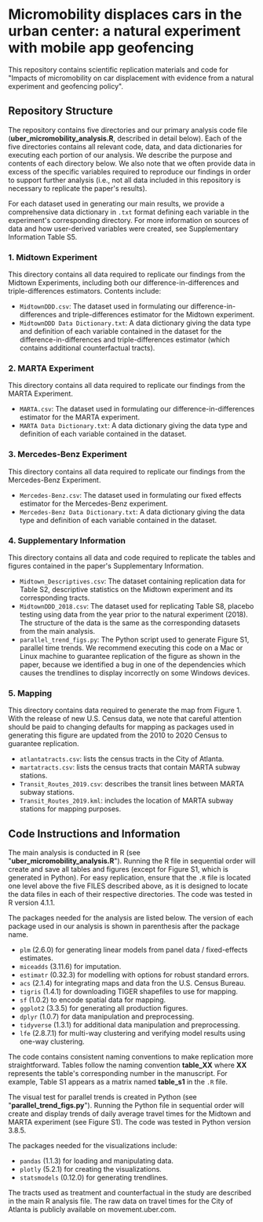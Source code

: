 # Micromobility displaces cars in the urban center: a natural experiment with mobile app geofencing 
This repository contains scientific replication materials and code for "Impacts of micromobility on car displacement with evidence from a natural experiment and geofencing policy".

## Repository Structure
The repository contains five directories and our primary analysis code file (**uber_micromobility_analysis.R**, described in detail below). Each of the five directories contains all relevant code, data, and data dictionaries for executing each portion of our analysis. We describe the purpose and contents of each directory below. We also note that we often provide data in excess of the specific variables required to reproduce our findings in order to support further analysis (i.e., not all data included in this repository is necessary to replicate the paper's results). 

For each dataset used in generating our main results, we provide a comprehensive data dictionary in `.txt` format defining each variable in the experiment's corresponding directory. For more information on sources of data and how user-derived variables were created, see Supplementary Information Table S5. 

### 1. Midtown Experiment
This directory contains all data required to replicate our findings from the Midtown Experiments, including both our difference-in-differences and triple-differences estimators. Contents include:
- `MidtownDDD.csv`: The dataset used in formulating our difference-in-differences and triple-differences estimator for the Midtown experiment.
- `MidtownDDD Data Dictionary.txt`: A data dictionary giving the data type and definition of each variable contained in the dataset for the difference-in-differences and triple-differences estimator (which contains additional counterfactual tracts).

### 2. MARTA Experiment
This directory contains all data required to replicate our findings from the MARTA Experiment. 
- `MARTA.csv`: The dataset used in formulating our difference-in-differences estimator for the MARTA experiment. 
- `MARTA Data Dictionary.txt`: A data dictionary giving the data type and definition of each variable contained in the dataset.

### 3. Mercedes-Benz Experiment
This directory contains all data required to replicate our findings from the Mercedes-Benz Experiment. 
- `Mercedes-Benz.csv`: The dataset used in formulating our fixed effects estimator for the Mercedes-Benz experiment. 
- `Mercedes-Benz Data Dictionary.txt`: A data dictionary giving the data type and definition of each variable contained in the dataset.

### 4. Supplementary Information
This directory contains all data and code required to replicate the tables and figures contained in the paper's Supplementary Information. 
- `Midtown_Descriptives.csv`: The dataset containing replication data for Table S2, descriptive statistics on the Midtown experiment and its corresponding tracts. 
- `MidtownDDD_2018.csv`: The dataset used for replicating Table S8, placebo testing using data from the year prior to the natural experiment (2018). The structure of the data is the same as the corresponding datasets from the main analysis.
- `parallel_trend_figs.py`: The Python script used to generate Figure S1, parallel time trends. We recommend executing this code on a Mac or Linux machine to guarantee replication of the figure as shown in the paper, because we identified a bug in one of the dependencies which causes the trendlines to display incorrectly on some Windows devices. 

### 5. Mapping
This directory contains data required to generate the map from Figure 1. With the release of new U.S. Census data, we note that careful attention should be paid to changing defaults for mapping as packages used in generating this figure are updated from the 2010 to 2020 Census to guarantee replication.
- `atlantatracts.csv`: lists the census tracts in the City of Atlanta.
- `martatracts.csv`: lists the census tracts that contain MARTA subway stations.
- `Transit_Routes_2019.csv`: describes the transit lines between MARTA subway stations.
- `Transit_Routes_2019.kml`: includes the location of MARTA subway stations for mapping purposes.

## Code Instructions and Information

The main analysis is conducted in R (see "**uber_micromobility_analysis.R**"). Running the R file in sequential order will create and save all tables and figures (except for Figure S1, which is generated in Python). For easy replication, ensure that the `.R` file is located one level above the five FILES described above, as it is designed to locate the data files in each of their respective directories. The code was tested in R version 4.1.1.

The packages needed for the analysis are listed below. The version of each package used in our analysis is shown in parenthesis after the package name.
- `plm` (2.6.0) for generating linear models from panel data / fixed-effects estimates.
- `miceadds` (3.11.6) for imputation.
- `estimatr` (0.32.3) for modelling with options for robust standard errors.
- `acs` (2.1.4) for integrating maps and data fron the U.S. Census Bureau. 
- `tigris` (1.4.1) for downloading TIGER shapefiles to use for mapping.
- `sf` (1.0.2) to encode spatial data for mapping.
- `ggplot2` (3.3.5) for generating all production figures.
- `dplyr` (1.0.7) for data manipulation and preprocessing. 
- `tidyverse` (1.3.1) for additional data manipulation and preprocessing.
- `lfe` (2.8.7.1) for multi-way clustering and verifying model results using one-way clustering.

The code contains consistent naming conventions to make replication more straightforward. Tables follow the naming convention **table_XX** where **XX** represents the table's corresponding number in the manuscript. For example, Table S1 appears as a matrix named **table_s1** in the `.R` file.
 
The visual test for parallel trends is created in Python (see "**parallel_trend_figs.py**"). Running the Python file in sequential order will create and display trends of daily average travel times for the Midtown and MARTA experiment (see Figure S1). The code was tested in Python version 3.8.5. 

The packages needed for the visualizations include:
- `pandas` (1.1.3) for loading and manipulating data.
- `plotly` (5.2.1) for creating the visualizations.
- `statsmodels` (0.12.0) for generating trendlines.

The tracts used as treatment and counterfactual in the study are described in the main R analysis file. The raw data on travel times for the City of Atlanta is publicly available on movement.uber.com. 
